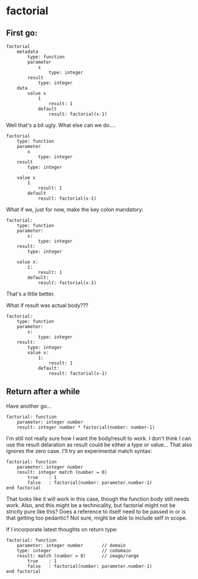 

factorial
=========


First go:
---------


	factorial
		metadata
			type: function
			parameter
				x
					type: integer
			result
				type: integer
		data
			value x
				1
					result: 1
				default
					result: factorial(x-1)



Well that's a bit ugly.
What else can we do....


	factorial
		type: function
		parameter
			x
				type: integer
		result
			type: integer

		value x
			1
				result: 1
			default
				result: factorial(x-1)



What if we, just for now, make the key colon mandatory:

	factorial:
		type: function
		parameter:
			x:
				type: integer
		result:
			type: integer

		value x:
			1:
				result: 1
			default:
				result: factorial(x-1)


That's a little better.


What if result was actual body???

	factorial:
		type: function
		parameter:
			x:
				type: integer
		result:
			type: integer
			value x:
				1:
					result: 1
				default:
					result: factorial(x-1)






Return after a while
--------------------
Have another go...


	factorial: function
		parameter: integer number
		result: integer number * factorial(number: number-1)


I'm still not really sure how I want the body/result to work.
I don't think I can use the result delaration as result could be either a type or value...
That also ignores the zero case. I'll try an experimental match syntax:


	factorial: function
		parameter: integer number
		result: integer match (number = 0)
			true	: 1
			false	: factorial(number: parameter.number-1)
	end factorial


That looks like it will work in this case, though the function body still needs work.
Also, and this might be a technicality, but factorial might not be strictly pure like this?
Does a reference to itself need to be passed in or is that getting too pedantic?
Not sure, might be able to include self in scope.



If I incorporate latest thoughts on return type:

	factorial: function
		parameter: integer number		// domain
		type: integer					// codomain
		result: match (number = 0)		// image/range
			true	: 1
			false	: factorial(number: parameter.number-1)
	end factorial